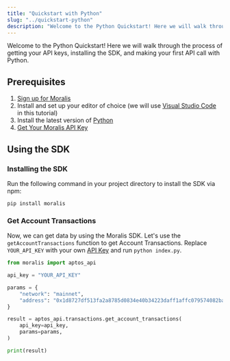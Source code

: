 ```yaml
---
title: "Quickstart with Python"
slug: "../quickstart-python"
description: "Welcome to the Python Quickstart! Here we will walk through the process of getting your API keys, installing the SDK, and making your first API call with Python. "
---
```


Welcome to the Python Quickstart! Here we will walk through the process of getting your API keys, installing the SDK, and making your first API call with Python.

## Prerequisites

1. [Sign up for Moralis](https://admin.moralis.com/register)
2. Install and set up your editor of choice (we will use [Visual Studio Code](https://code.visualstudio.com/) in this tutorial)
3. Install the latest version of [Python](https://www.python.org/downloads/)
4. [Get Your Moralis API Key](/web3-data-api/aptos/get-your-api-key)

## Using the SDK

### Installing the SDK

Run the following command in your project directory to install the SDK via npm:

```shell showLineNumbers
pip install moralis
```

### Get Account Transactions

Now, we can get data by using the Moralis SDK. Let's use the `getAccountTransactions` function to get Account Transactions. Replace `YOUR_API_KEY` with your own [API Key](https://admin.moralis.com/web3apis) and run `python index.py`.

```python showLineNumbers title="index.py"
from moralis import aptos_api

api_key = "YOUR_API_KEY"

params = {
    "network": "mainnet",
    "address": "0x1d8727df513fa2a8785d0834e40b34223daff1affc079574082baadb74b66ee4"
}

result = aptos_api.transactions.get_account_transactions(
    api_key=api_key,
    params=params,
)

print(result)
```
